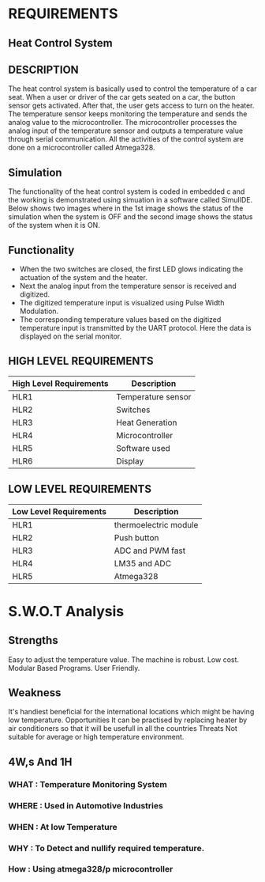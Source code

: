 # REQUIREMENTS

## Heat Control System 

## DESCRIPTION

The heat control system is basically used to control the temperature of a car seat. When a user or driver of the car gets seated on a car, the button sensor gets activated. After that, the user gets access to turn on the heater. The temperature sensor keeps monitoring the temperature and sends the analog value to the microcontroller. The microcontroller processes the analog input of the temperature sensor and outputs a temperature value through serial communication. All the activities of the control system are done on a microcontroller called Atmega328.

## Simulation

The functionality of the heat control system is coded in embedded c and the working is demonstrated using simuation in a software called SimulIDE.
Below shows two images where in the 1st image shows the status of the simulation when the system is OFF and the second image shows the status of the system when it is ON. 

## Functionality 

* When the two switches are closed, the first LED glows indicating the actuation of the system and the heater.
* Next the analog input from the temperature sensor is received and digitized.
* The digitized temperature input is visualized using Pulse Width Modulation.
* The corresponding temperature values based on the digitized temperature input is transmitted by the UART protocol. Here the data is displayed on the serial monitor.

## HIGH LEVEL REQUIREMENTS

| High Level Requirements |  Description       |
| ---------------------- | ----------------   |
| HLR1                   | Temperature sensor |
| HLR2                   | Switches           |
| HLR3                   | Heat Generation    |
| HLR4                   | Microcontroller    |
| HLR5                   | Software used      |
| HLR6                   | Display            |

## LOW LEVEL REQUIREMENTS

| Low Level Requirements |  Description          |
| ---------------------- | ----------------      |
| HLR1                   | thermoelectric module |
| HLR2                   | Push button           |
| HLR3                   | ADC and PWM fast      |
| HLR4                   | LM35 and ADC          |
| HLR5                   | Atmega328             |


# S.W.O.T Analysis

## Strengths
Easy to adjust the temperature value. 
The machine is robust.
Low cost.
Modular Based Programs. 
User Friendly.
## Weakness
It's handiest beneficial for the international locations which might be having low temperature.
Opportunities
It can be practised by replacing heater by air conditioners so that it will be usefull in all the countries
Threats
Not suitable for average or high temperature environment.


## 4W,s And 1H
### WHAT : Temperature Monitoring System
### WHERE : Used in Automotive Industries 
### WHEN : At low Temperature
### WHY : To Detect and nullify required temperature.
### How : Using atmega328/p microcontroller


